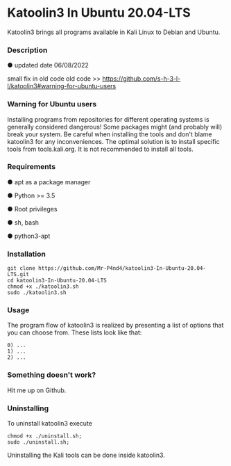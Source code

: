 # Katoolin3 In Ubuntu 20.04-LTS

Katoolin3 brings all programs available in Kali Linux to Debian and Ubuntu.


### Description

● updated date 06/08/2022

small fix in old code
old code >> https://github.com/s-h-3-l-l/katoolin3#warning-for-ubuntu-users

### Warning for Ubuntu users

Installing programs from repositories for different operating systems is generally considered dangerous!
Some packages might (and probably will) break your system. Be careful when installing the tools and don't blame katoolin3 for any inconveniences.
The optimal solution is to install specific tools from tools.kali.org.
It is not recommended to install all tools.

### Requirements

● apt as a package manager

● Python >= 3.5

● Root privileges

● sh, bash

● python3-apt

### Installation
```
git clone https://github.com/Mr-P4nd4/katoolin3-In-Ubuntu-20.04-LTS.git
cd katoolin3-In-Ubuntu-20.04-LTS
chmod +x ./katoolin3.sh
sudo ./katoolin3.sh
```

### Usage

The program flow of katoolin3 is realized by presenting a list of options that you can choose from. These lists look like that:
```
0) ...  
1) ...  
2) ...
```
### Something doesn't work?

Hit me up on Github.

### Uninstalling

To uninstall katoolin3 execute

```
chmod +x ./uninstall.sh;
sudo ./uninstall.sh;
```

Uninstalling the Kali tools can be done inside katoolin3.
